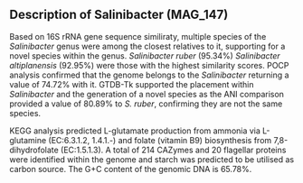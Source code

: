 ## Description of Salinibacter (MAG_147)

Based on 16S rRNA gene sequence similiraty, multiple species of the *Salinibacter* genus 
were among the closest relatives to it, supporting for a novel species within the genus.
*Salinibacter ruber* (95.34%) 
*Salinibacter altiplanensis* (92.95%) were those with the highest similarity scores.
POCP analysis confirmed that the genome belongs to the 
*Salinibacter* returning a value of 74.72% with it. 
GTDB-Tk supported the placement within *Salinibacter* and the generation of a novel species 
as the ANI comparison provided a value of 80.89% to *S. ruber*, confirming they are not the same species.

KEGG analysis predicted
L-glutamate production from ammonia via L-glutamine (EC:6.3.1.2, 1.4.1.-)
and
folate (vitamin B9) biosynthesis from 7,8-dihydrofolate (EC:1.5.1.3).
A total of 214 CAZymes and 20 flagellar proteins were identified within the genome
and starch was predicted to be utilised as carbon source.
The G+C content of the genomic DNA is 65.78%.
